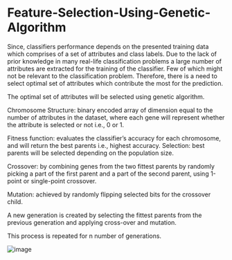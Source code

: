 # Feature-Selection-Using-Genetic-Algorithm
Since, classifiers performance depends on the presented training data which comprises of a set of attributes and class labels. Due to the lack of prior knowledge in many real-life classification problems a large number of attributes are extracted for the training of the classifier. Few of which might not be relevant to the classification problem. Therefore, there is a need to select optimal set of attributes which contribute the most for the prediction. 

The optimal set of attributes will be selected using genetic algorithm. 

Chromosome Structure: binary encoded array of dimension equal to the number of attributes in the dataset, where each gene will represent whether the attribute is selected or not i.e., 0 or 1.


Fitness function: evaluates the classifier’s accuracy for each chromosome, and will return the best parents i.e., highest accuracy.
Selection: best parents will be selected depending on the population size.


Crossover: by combining genes from the two fittest parents by randomly picking a part of the first parent and a part of the second parent, using 1-point or single-point crossover.


Mutation: achieved by randomly flipping selected bits for the crossover child.


A new generation is created by selecting the fittest parents from the previous generation and applying cross-over and mutation.

This process is repeated for n number of generations. 


![image](https://user-images.githubusercontent.com/55141040/169689562-dd5024d3-30ed-4d84-8fec-0cb02de0293c.png)
